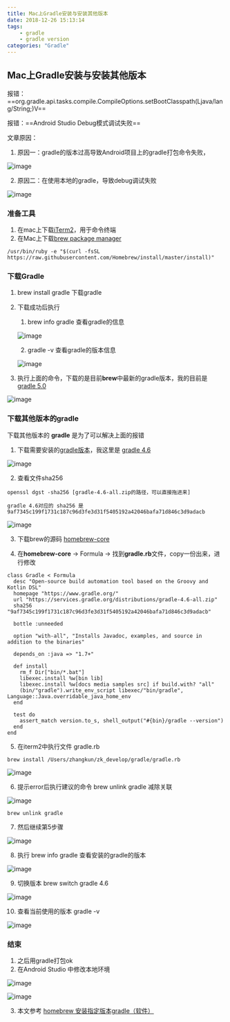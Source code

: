 ```yaml
---
title: Mac上Gradle安装与安装其他版本
date: 2018-12-26 15:13:14
tags:
	- gradle
	- gradle version
categories: "Gradle"
---
```


## Mac上Gradle安装与安装其他版本

报错：==org.gradle.api.tasks.compile.CompileOptions.setBootClasspath(Ljava/lang/String;)V==

报错：==Android Studio Debug模式调试失败==

<!--more-->

文章原因：

1. 原因一：gradle的版本过高导致Android项目上的gradle打包命令失败，

![image](http://note.youdao.com/yws/public/resource/a9600243aef545516065218cc469e3da/7387B8D541C240F89F46558FCD9FC39F?ynotemdtimestamp=1545808939354)

2. 原因二：在使用本地的gradle，导致debug调试失败

![image](http://note.youdao.com/yws/public/resource/a9600243aef545516065218cc469e3da/ADFC625150C94F64954A50767F1783C2?ynotemdtimestamp=1545808939354)


### 准备工具

1. 在mac上下载[iTerm2](https://www.iterm2.com/)，用于命令终端
2. 在Mac上下载[brew package manager](https://brew.sh/)

```
/usr/bin/ruby -e "$(curl -fsSL https://raw.githubusercontent.com/Homebrew/install/master/install)"
```

### 下载Gradle

1. brew install gradle 下载gradle
2. 下载成功后执行
    1. brew info gradle 查看gradle的信息
    
    ![image](http://note.youdao.com/yws/public/resource/a9600243aef545516065218cc469e3da/F13D70CA079C46D8BFE87E7206532830?ynotemdtimestamp=1551750243655)
    
    2. gradle -v 查看gradle的版本信息
    
    ![image](http://note.youdao.com/yws/public/resource/a9600243aef545516065218cc469e3da/2218B44C153A4AAD92EB69040E25A455?ynotemdtimestamp=1551750243655)
    
3. 执行上面的命令，下载的是目前**brew**中最新的gradle版本，我的目前是 [gradle 5.0](https://github.com/Homebrew/homebrew-core/blob/master/Formula/gradle.rb)

![image](http://note.youdao.com/yws/public/resource/a9600243aef545516065218cc469e3da/597CB372686F4071BFBE11B4AFBFD8C9?ynotemdtimestamp=1551750243655)

### 下载其他版本的gradle

下载其他版本的 **gradle** 是为了可以解决上面的报错

1. 下载需要安装的[gradle版本](https://gradle.org/releases/)，我这里是 [gradle 4.6](https://gradle.org/next-steps/?version=4.6&format=bin)

![image](http://note.youdao.com/yws/public/resource/a9600243aef545516065218cc469e3da/1DEC0724364B455F8C469CCC06FA3B5E?ynotemdtimestamp=1551750243655)

2. 查看文件sha256

```
openssl dgst -sha256 [gradle-4.6-all.zip的路径，可以直接拖进来]

gradle 4.6对应的 sha256 是 9af7345c199f1731c187c96d3fe3d31f5405192a42046bafa71d846c3d9adacb
```

![image](http://note.youdao.com/yws/public/resource/a9600243aef545516065218cc469e3da/11A6E3CAF1064470B1ACBA10C981B1C8?ynotemdtimestamp=1545808939354)

3. 下载brew的源码 [homebrew-core](https://github.com/Homebrew/homebrew-core)

4. 在**homebrew-core** -> Formula -> 找到**gradle.rb**文件，copy一份出来，进行修改

```
class Gradle < Formula
  desc "Open-source build automation tool based on the Groovy and Kotlin DSL"
  homepage "https://www.gradle.org/"
  url "https://services.gradle.org/distributions/gradle-4.6-all.zip"
  sha256 "9af7345c199f1731c187c96d3fe3d31f5405192a42046bafa71d846c3d9adacb"

  bottle :unneeded

  option "with-all", "Installs Javadoc, examples, and source in addition to the binaries"

  depends_on :java => "1.7+"

  def install
    rm_f Dir["bin/*.bat"]
    libexec.install %w[bin lib]
    libexec.install %w[docs media samples src] if build.with? "all"
    (bin/"gradle").write_env_script libexec/"bin/gradle", Language::Java.overridable_java_home_env
  end

  test do
    assert_match version.to_s, shell_output("#{bin}/gradle --version")
  end
end

```

5. 在iterm2中执行文件 gradle.rb

```
brew install /Users/zhangkun/zk_develop/gradle/gradle.rb
```

![image](http://note.youdao.com/yws/public/resource/a9600243aef545516065218cc469e3da/E6B9E5834AA1482F9B0682F874976FF8?ynotemdtimestamp=1551750243655)

6. 提示error后执行建议的命令 brew unlink gradle 减除关联

![image](http://note.youdao.com/yws/public/resource/a9600243aef545516065218cc469e3da/1785FE1D055E45DD87786DD99B0F4C28?ynotemdtimestamp=1551750243655)

```
brew unlink gradle
```

7. 然后继续第5步骤

![image](http://note.youdao.com/yws/public/resource/a9600243aef545516065218cc469e3da/A692B4615FF54C7695B5183B7EAE056C?ynotemdtimestamp=1551750243655)

8. 执行 brew info gradle 查看安装的gradle的版本

![image](http://note.youdao.com/yws/public/resource/a9600243aef545516065218cc469e3da/95653F86369845CC9201B9BA5D43CBBA?ynotemdtimestamp=1551750243655)

9. 切换版本  brew switch gradle 4.6

![image](http://note.youdao.com/yws/public/resource/a9600243aef545516065218cc469e3da/9DEA551D338342C7A13C0EB554DDA339?ynotemdtimestamp=1551750243655)

10. 查看当前使用的版本 gradle -v

![image](http://note.youdao.com/yws/public/resource/a9600243aef545516065218cc469e3da/6B6EBE5033104935909EC99CCD078289?ynotemdtimestamp=1551750243655)


### 结束

1. 之后用gradle打包ok
2. 在Android Studio 中修改本地环境

![image](http://note.youdao.com/yws/public/resource/a9600243aef545516065218cc469e3da/FD7A82A5E5AB448BBD3D2E9A1323536E?ynotemdtimestamp=1551750243655)

![image](http://note.youdao.com/yws/public/resource/a9600243aef545516065218cc469e3da/4E4DE6A1AB4741BBB6AACDD9D3F5010B?ynotemdtimestamp=1551750243655)

3. 本文参考 [homebrew 安装指定版本gradle（软件）](https://www.jianshu.com/p/a537d9a4034f)

